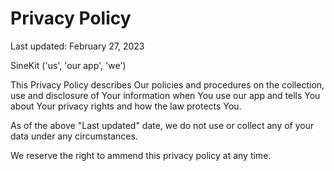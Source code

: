 Privacy Policy
==============

Last updated: February 27, 2023

SineKit ('us', 'our app', 'we')

This Privacy Policy describes Our policies and procedures on the collection, use and disclosure of Your information when You use our app and tells You about Your privacy rights and how the law protects You.

As of the above "Last updated" date, we do not use or collect any of your data under any circumstances. 

We reserve the right to ammend this privacy policy at any time.
